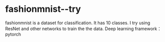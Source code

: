 # fashionmnist--try
fashionmnist is a dataset for classification. It has 10 classes. I try using ResNet and other networks to train the the data.
Deep learning framework： pytorch
